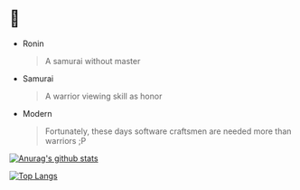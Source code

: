 <!--
**ModernRonin/ModernRonin** is a ✨ _special_ ✨ repository because its `README.md` (this file) appears on your GitHub profile.

Here are some ideas to get you started:

- 🌱 I’m currently learning ...
- 👯 I’m looking to collaborate on ...
- 🤔 I’m looking for help with ...
- 💬 Ask me about ...
- 📫 How to reach me: ...
- 😄 Pronouns: ...
- ⚡ Fun fact: ...
-->
# 👤
- Ronin 
  > A samurai without master
- Samurai
  >A warrior viewing skill as honor
- Modern
  >Fortunately, these days software craftsmen are needed more than warriors ;P

[![Anurag's github stats](https://github-readme-stats.vercel.app/api?username=ModernRonin&show_icons=true&theme=dark)](https://github.com/anuraghazra/github-readme-stats)

[![Top Langs](https://github-readme-stats.vercel.app/api/top-langs/?username=ModernRonin&layout=compact&theme=dark)](https://github.com/anuraghazra/github-readme-stats)
